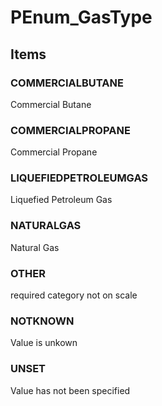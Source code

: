 # PEnum_GasType


<!-- end of short definition -->
## Items

### COMMERCIALBUTANE
Commercial Butane

### COMMERCIALPROPANE
Commercial Propane

### LIQUEFIEDPETROLEUMGAS
Liquefied Petroleum Gas

### NATURALGAS
Natural Gas

### OTHER
required category not on scale

### NOTKNOWN
Value is unkown

### UNSET
Value has not been specified
